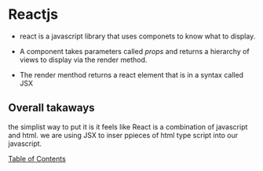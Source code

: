 # Reactjs

- react is a javascript library that uses componets to know what to display.

- A component takes parameters called *props* and returns a hierarchy of views to display via the render method.

- The render menthod returns a react element that is in a syntax called JSX

## Overall takaways

the simplist way to put it is it feels like React is a combination of javascript and html. we are using JSX to inser ppieces of html type script into our javascript.

[Table of Contents](README.md)
